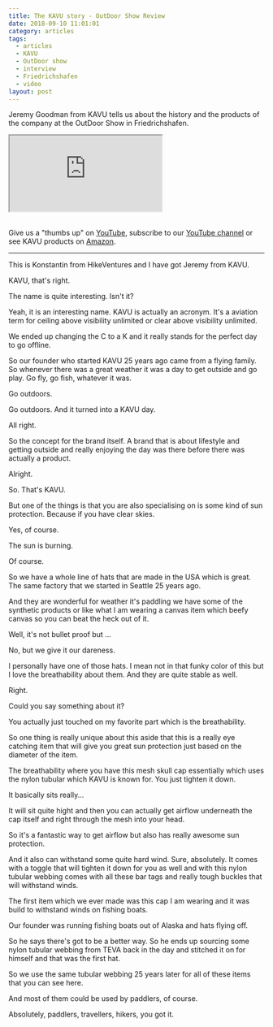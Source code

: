 ```yaml
---
title: The KAVU story - OutDoor Show Review
date: 2018-09-10 11:01:01
category: articles
tags:
  - articles
  - KAVU
  - OutDoor show
  - interview
  - Friedrichshafen
  - video
layout: post
---
```


Jeremy Goodman from KAVU tells us about the history and the products of the company at the OutDoor Show in Friedrichshafen.

<div class="embed-responsive embed-responsive-16by9">
    <iframe class="embed-responsive-item" src="https://www.youtube.com/embed/Pi6c4Z150rE"></iframe>
</div>
<br>
<!--more-->

Give us a "thumbs up" on <a href="https://www.youtube.com/embed/Pi6c4Z150rE"  target="_blank">YouTube</a>, subscribe to our <a  target="_blank"  href="https://www.youtube.com/channel/UCnO9Q_m9EaOCrHmmQIBVBNw?sub_confirmation=1">YouTube channel</a> or see KAVU products on <a href="https://amzn.to/2x1RB5D"  target="_blank">Amazon</a>.

---

This is Konstantin from HikeVentures and I have got Jeremy from KAVU.

KAVU, that's right.

The name is quite interesting. Isn't it?

Yeah, it is an interesting name. KAVU is actually an acronym. It's a aviation term for ceiling above visibility unlimited or clear above visibility unlimited.

We ended up changing the C to a K and it really stands for the perfect day to go offline.

So our founder who started KAVU 25 years ago came from a flying family. So whenever there was a great weather it was a day to get outside and go play. Go fly, go fish, whatever it was.

Go outdoors.

Go outdoors. And it turned into a KAVU day.

All right.

So the concept for the brand itself. A brand that is about lifestyle and getting outside and really enjoying the day was there before there was actually a product.

Alright.

So. That's KAVU.

But one of the things is that you are also specialising on is some kind of sun protection. Because if you have clear skies.

Yes, of course.

The sun is burning.

Of course.

So we have a whole line of hats that are made in the USA which is great. The same factory that we started in Seattle 25 years ago.

And they are wonderful for weather it's paddling we have some of the synthetic products or like what I am wearing a canvas item which beefy canvas so you can beat the heck out of it.

Well, it's not bullet proof but ...

No, but we give it our dareness.

I personally have one of those hats. I mean not in that funky color of this but I love the breathability about them. And they are quite stable as well.

Right.

Could you say something about it?

You actually just touched on my favorite part which is the breathability.

So one thing is really unique about this aside that this is a really eye catching item that will give you great sun protection just based on the diameter of the item.

The breathability where you have this mesh skull cap essentially which uses the nylon tubular which KAVU is known for. You just tighten it down.

It basically sits really...

It will sit quite hight and then you can actually get airflow underneath the cap itself and right through the mesh into your head.

So it's a fantastic way to get airflow but also has really awesome sun protection.

And it also can withstand some quite hard wind. Sure, absolutely. It comes with a toggle that will tighten it down for you as well and with this nylon tubular webbing comes with all these bar tags and really tough buckles that will withstand winds.

The first item which we ever made was this cap I am wearing and it was build to withstand winds on fishing boats.

Our founder was running fishing boats out of Alaska and hats flying off.

So he says there's got to be a better way. So he ends up sourcing some nylon tubular webbing from TEVA back in the day and stitched it on for himself and that was the first hat.

So we use the same tubular webbing 25 years later for all of these items that you can see here.

And most of them could be used by paddlers, of course.

Absolutely, paddlers, travellers, hikers, you got it.
